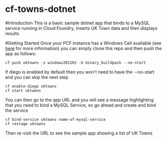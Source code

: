 # cf-towns-dotnet
#Introduction
This is a basic sample dotnet app that binds to a MySQL service running in Cloud Foundry, Inserts UK Town data and then displays results

#Getting Started
Once your PCF instance has a Windows Cell available (see [here](http://docs.pivotal.io/pivotalcf/opsguide/deploying-diego.html) for more information) you can simply clone this repo and then push the app as follows:
```
cf push uktowns -s windows2012R2 -b binary_buildpack --no-start
```
If diego is enabled by default then you won't need to have the --no-start and you can skip the next step
```
cf enable-diego uktowns
cf start uktowns
```
You can then go to the app URL and you will see a message highlighting that you need to bind a MySQL Service, so go ahead and create and bind the service 
```
cf bind-service uktowns name-of-mysql-service
cf restage uktowns
```
Then re-visit the URL to see the sample app showing a list of UK Towns



